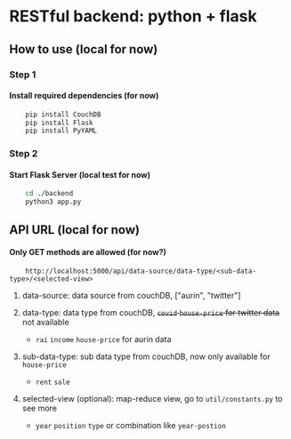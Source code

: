 # RESTful backend: python + flask

## How to use (local for now)

### Step 1

#### Install required dependencies (for now)

```bash
    pip install CouchDB
    pip install Flask
    pip install PyYAML
```

### Step 2

#### Start Flask Server (local test for now)
```bash
    cd ./backend
    python3 app.py
```

## API URL (local for now)

#### Only GET methods are allowed (for now?)

```
    http://localhost:5000/api/data-source/data-type/<sub-data-type>/<selected-view>
```

1. data-source: data source from couchDB, ["aurin", "twitter"]

2. data-type: data type from couchDB, 
  ~~`covid` `house-price` for twitter data~~ not available
    * `rai` `income` `house-price` for aurin data

3. sub-data-type: sub data type from couchDB, now only available for `house-price`
    * `rent` `sale`

4. selected-view (optional): map-reduce view, go to `util/constants.py` to see more
    * `year` `position` `type` or combination like `year-postion`